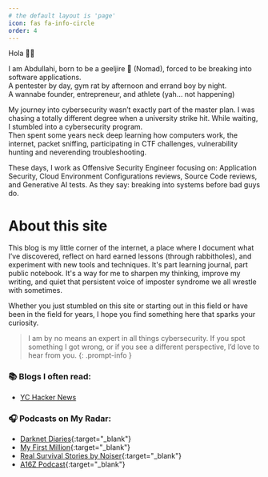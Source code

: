 ```yaml
---
# the default layout is 'page'
icon: fas fa-info-circle
order: 4
---
```


Hola 👋🏼 

I am Abdullahi, born to be a geeljire 🐪 (Nomad), forced to be breaking into software applications.\
A pentester by day, gym rat by afternoon and errand boy by night.\
A wannabe founder, entrepreneur, and athlete (yah… not happening)

My journey into cybersecurity wasn’t exactly part of the master plan. I was chasing a totally different degree when a university strike hit. While waiting, I stumbled into a cybersecurity program.\
Then spent some years neck deep learning how computers work, the internet, packet sniffing, participating in CTF challenges, vulnerability hunting and neverending troubleshooting.

These days, I work as Offensive Security Engineer focusing on: Application Security, Cloud Environment Configurations reviews, Source Code reviews, and Generative AI tests. As they say: breaking into systems before bad guys do.

# About this site

This blog is my little corner of the internet, a place where I document what I’ve discovered, reflect on hard earned lessons (through rabbitholes), and experiment with new tools and techniques. It's part learning journal, part public notebook. It's a way for me to sharpen my thinking, improve my writing, and quiet that persistent voice of imposter syndrome we all wrestle with sometimes. 

Whether you just stumbled on this site or starting out in this field or have been in the field for years, I hope you find something here that sparks your curiosity.

> I am by no means an expert in all things cybersecurity. If you spot something I got wrong, or if you see a different perspective, I’d love to hear from you.
{: .prompt-info }

### 📚 Blogs I often read:
- [YC Hacker News](https://news.ycombinator.com/)

### 🎧 Podcasts on My Radar:
- [Darknet Diaries](https://darknetdiaries.com/){:target="_blank"}
- [My First Million](https://mfmpod.com){:target="_blank"}
- [Real Survival Stories by Noiser](https://noiser.com/real-survival-stories){:target="_blank"}
- [A16Z Podcast](https://a16z.com/podcasts/){:target="_blank"}
